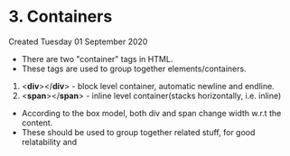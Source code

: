 # 3. Containers
Created Tuesday 01 September 2020


* There are two "container" tags in HTML.
* These tags are used to group together elements/containers.



1. <**div**></**div**> - block level container, automatic newline and endline.
2. <**span**></**span**> - inline level container(stacks horizontally, i.e. inline)



* According to the box model, both div and span change width w.r.t the content.
* These should be used to group together related stuff, for good relatability and 


